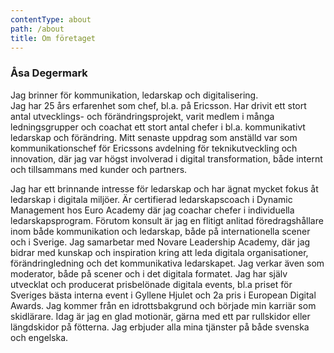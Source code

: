 ```yaml
---
contentType: about
path: /about
title: Om företaget
---
```

### Åsa Degermark

Jag brinner för kommunikation, ledarskap och digitalisering.\
Jag har 25 års erfarenhet som chef, bl.a. på Ericsson. Har drivit ett stort antal utvecklings- och förändringsprojekt, varit medlem i många ledningsgrupper och coachat ett stort antal chefer i bl.a. kommunikativt ledarskap och förändring. Mitt senaste uppdrag som anställd var som kommunikationschef för Ericssons avdelning för teknikutveckling och innovation, där jag var högst involverad i digital transformation, både internt och tillsammans med kunder och partners. 

Jag har ett brinnande intresse för ledarskap och har ägnat mycket fokus åt ledarskap i digitala miljöer. Är certifierad ledarskapscoach i Dynamic Management hos Euro Academy där jag coachar chefer i individuella ledarskapsprogram. Förutom konsult är jag en flitigt anlitad föredragshållare inom både kommunikation och ledarskap, både på internationella scener och i Sverige. Jag samarbetar med Novare Leadership Academy, där jag bidrar med kunskap och inspiration kring att leda digitala organisationer, förändringledning och det kommunikativa ledarskapet. Jag verkar även som moderator, både på scener och i det digitala formatet. Jag har själv utvecklat och producerat prisbelönade digitala events, bl.a priset för Sveriges bästa interna event i Gyllene Hjulet och 2a pris i European Digital Awards. Jag kommer från en idrottsbakgrund och började min karriär som skidlärare. Idag är jag en glad motionär, gärna med ett par rullskidor eller längdskidor på fötterna. Jag erbjuder alla mina tjänster på både svenska och engelska.
